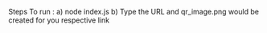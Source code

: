 Steps To run :
a) node index.js
b) Type the URL and qr_image.png would be created for you respective link
